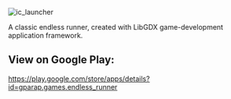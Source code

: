 ![ic_launcher](https://user-images.githubusercontent.com/54770777/116740777-2146af80-a9fe-11eb-9772-48ccbb597e61.png)

A classic endless runner, created with LibGDX game-development application framework.

View on Google Play:
--------------------
https://play.google.com/store/apps/details?id=gparap.games.endless_runner
